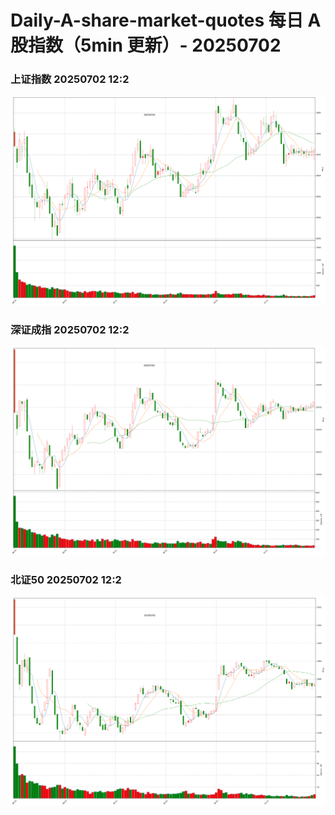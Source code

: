 
# Daily-A-share-market-quotes 每日 A 股指数（5min 更新）- 20250702

### 上证指数 20250702 12:2
![](./fig/2025/7/20250702-sh000001.png)

### 深证成指 20250702 12:2
![](./fig/2025/7/20250702-sz399001.png)

### 北证50 20250702 12:2
![](./fig/2025/7/20250702-bj899050.png)
